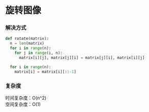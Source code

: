 # 旋转图像

### 解决方式

```python
def rotate(matrix):
  n = len(matrix)
  for i in range(n):
    for j in range(i, n):
      matrix[i][j], matrix[j][i] = matrix[j][i], matrix[i][j]

  for i in range(n):
    matrix[i] = matrix[i][::-1]
```

### 复杂度

时间复杂度：O(n^2) <br/>
空间复杂度：O(1)
